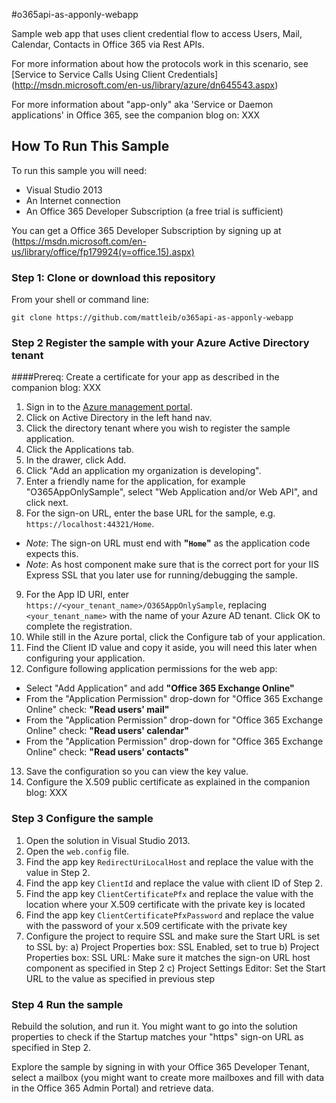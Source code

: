 #o365api-as-apponly-webappSample web app that uses client credential flow to access Users, Mail, Calendar, Contacts in Office 365 via Rest APIs.For more information about how the protocols work in this scenario, see [Service to Service Calls Using Client Credentials] (http://msdn.microsoft.com/en-us/library/azure/dn645543.aspx)For more information about "app-only" aka 'Service or Daemon applications' in Office 365, see the companion blog on: XXX## How To Run This SampleTo run this sample you will need:- Visual Studio 2013- An Internet connection- An Office 365 Developer Subscription (a free trial is sufficient)You can get a Office 365 Developer Subscription by signing up at (https://msdn.microsoft.com/en-us/library/office/fp179924(v=office.15).aspx)### Step 1:  Clone or download this repositoryFrom your shell or command line:`git clone https://github.com/mattleib/o365api-as-apponly-webapp`### Step 2  Register the sample with your Azure Active Directory tenant####Prereq: Create a certificate for your app as described in the companion blog: XXX1. Sign in to the [Azure management portal](https://manage.windowsazure.com).2. Click on Active Directory in the left hand nav.3. Click the directory tenant where you wish to register the sample application.4. Click the Applications tab.5. In the drawer, click Add.6. Click "Add an application my organization is developing".7. Enter a friendly name for the application, for example "O365AppOnlySample", select "Web Application and/or Web API", and click next.8. For the sign-on URL, enter the base URL for the sample, e.g. `https://localhost:44321/Home`.   - *Note*: The sign-on URL must end with **"`Home`"** as the application code expects this.   - *Note*: As host component make sure that is the correct port for your IIS Express SSL that you later use for running/debugging the sample.9. For the App ID URI, enter `https://<your_tenant_name>/O365AppOnlySample`, replacing `<your_tenant_name>` with the name of your Azure AD tenant.  Click OK to complete the registration.10. While still in the Azure portal, click the Configure tab of your application.11. Find the Client ID value and copy it aside, you will need this later when configuring your application.12. Configure following application permissions for the web app:  - Select "Add Application" and add **"Office 365 Exchange Online"**  - From the "Application Permission" drop-down for "Office 365 Exchange Online" check: **"Read users' mail"**  - From the "Application Permission" drop-down for "Office 365 Exchange Online" check: **"Read users' calendar"**  - From the "Application Permission" drop-down for "Office 365 Exchange Online" check: **"Read users' contacts"**13. Save the configuration so you can view the key value.14. Configure the X.509 public certificate as explained in the companion blog: XXX### Step 3  Configure the sample1. Open the solution in Visual Studio 2013.2. Open the `web.config` file.3. Find the app key `RedirectUriLocalHost` and replace the value with the value in Step 2.4. Find the app key `ClientId` and replace the value with client ID of Step 2.5. Find the app key `ClientCertificatePfx` and replace the value with the location where your X.509 certificate with the private key is located6. Find the app key `ClientCertificatePfxPassword` and replace the value with the password of your x.509 certificate with the private key7. Configure the project to require SSL and make sure the Start URL is set to SSL by:    a) Project Properties box: SSL Enabled, set to true	b) Project Properties box: SSL URL: Make sure it matches the sign-on URL host component as specified in Step 2	c) Project Settings Editor: Set the Start URL to the value as specified in previous step	### Step 4  Run the sampleRebuild the solution, and run it.  You might want to go into the solution properties to check if the Startup matches your "https" sign-on URL as specified in Step 2.Explore the sample by signing in with your Office 365 Developer Tenant, select a mailbox (you might want to create more mailboxes and fill with data in the Office 365 Admin Portal) and retrieve data.